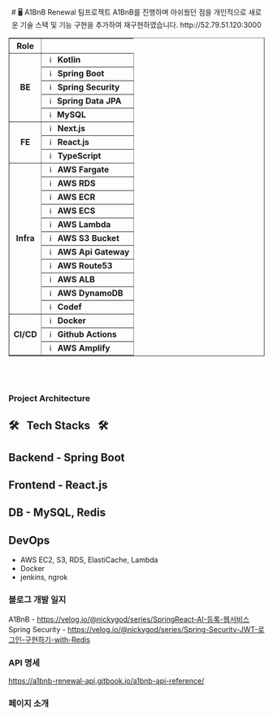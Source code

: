 
<div align="center">
  # 🖥 A1BnB Renewal
  팀프로젝트 A1BnB를 진행하며 아쉬웠던 점을 개인적으로 새로운 기술 스택 및 기능 구현을 추가하여 재구현하였습니다.
  http://52.79.51.120:3000
</div>

<div align="center">
  <!-- M/L Stack -->
<table border=""4>
  <th align="center">Role</th>

  <!-- Backend Stack -->
  <tr>
    <td rowspan="5" align="center"><b>BE</td>
    <td><img src="https://upload.wikimedia.org/wikipedia/commons/thumb/0/06/Kotlin_Icon.svg/2048px-Kotlin_Icon.svg.png" width="15px" alt="_icon" />&nbsp;&nbsp;<b>Kotlin</td>
  </tr>
  <tr>
    <td><img src="https://user-images.githubusercontent.com/112257466/209075280-78be8487-7d6a-485c-92a8-d6677f0caab9.png" width="15px" alt="_icon" />&nbsp;&nbsp;<b>Spring Boot</td>
    <tr>
	<td><img src="https://user-images.githubusercontent.com/112257466/209075280-78be8487-7d6a-485c-92a8-d6677f0caab9.png" width="15px" alt="_icon" />&nbsp;&nbsp;<b>Spring Security</td>
    <tr>
    <td><img src="https://user-images.githubusercontent.com/112257466/209076523-777fe02a-455f-48a0-a4b1-aeb9fff17b10.png" width="14px" alt="_icon" />&nbsp;&nbsp;<b>Spring Data JPA</td>
	</tr>
	<td><img src="https://user-images.githubusercontent.com/112257466/209078356-d9120e3d-9498-4ee4-a38d-139a263910f4.png" width="14px" alt="_icon" />&nbsp;&nbsp;<b>MySQL</td>
  </tr>
  <tr>
    <td rowspan="3" align="center"><b>FE</td>
    <td><img src="https://static-00.iconduck.com/assets.00/nextjs-icon-512x512-y563b8iq.png" width="15px" alt="_icon" />&nbsp;&nbsp;<b>Next.js</td>
  </tr>
  <tr>
    <td><img src="https://upload.wikimedia.org/wikipedia/commons/thumb/a/a7/React-icon.svg/2300px-React-icon.svg.png" width="15px" alt="_icon" />&nbsp;&nbsp;<b>React.js</td>
    <tr>
	<td><img src="https://i.namu.wiki/i/6BCaly_IHOsGCno5SofR4NCvQZQp7JzBSaPrRXivLldaA-Rbuceh1oDMN6LfUuZiScaR2eBK7-sGgB-xae_YWA.webp" width="15px" alt="_icon" />&nbsp;&nbsp;<b>TypeScript</td>
  <tr>
    <td rowspan="11" align="center"><b>Infra</td>
    <td><img src="https://miro.medium.com/v2/resize:fit:393/1*BCgeXMygZAH_xXzKG8vvQQ.png" width="15px" alt="_icon" />&nbsp;&nbsp;<b>AWS Fargate</td>
  </tr>
  <tr>
    <td><img src="https://seeklogo.com/images/A/aws-rds-relational-database-service-logo-99EA3E8EA4-seeklogo.com.png" width="15px" alt="_icon" />&nbsp;&nbsp;<b>AWS RDS</td>
  </tr>
  <tr>
    <td><img src="https://github.com/goormthon-Univ/2024_BEOTKKOTTHON_TEAM_4_BE/assets/112257466/8ec2b890-b9de-4542-93cf-91890e0ebd54" width="15px" alt="_icon" />&nbsp;&nbsp;<b>AWS ECR</td>
  </tr>
  <tr>
    <td><img src="https://iconape.com/wp-content/png_logo_vector/aws-vpc.png" width="15px" alt="_icon" />&nbsp;&nbsp;<b>AWS ECS</td>
  </tr>
  <tr>
    <td><img src="https://www.tsmean.com/assets/img/the-ultimate-aws-lambda-tutorial-for-nodejs/aws-lambda-logo.svg" width="15px" alt="_icon" />&nbsp;&nbsp;<b>AWS Lambda</td>
  </tr>
    <tr>
    <td><img src="https://upload.wikimedia.org/wikipedia/commons/thumb/b/bc/Amazon-S3-Logo.svg/1200px-Amazon-S3-Logo.svg.png" width="15px" alt="_icon" />&nbsp;&nbsp;<b>AWS S3 Bucket</td>
  </tr>
      <tr>
    <td><img src="https://iconape.com/wp-content/files/kz/370585/svg/aws-api-gateway-logo-icon-png-svg.png" width="15px" alt="_icon" />&nbsp;&nbsp;<b>AWS Api Gateway</td>
  </tr>
      <tr>
    <td><img src="https://static-00.iconduck.com/assets.00/aws-route53-icon-212x256-16an9num.png" width="15px" alt="_icon" />&nbsp;&nbsp;<b>AWS Route53</td>
  </tr>
  <tr>
    <td><img src="https://blog.kakaocdn.net/dn/cfeLQ6/btruMppfmAu/gda71oEszGAcPFxuwIjua0/img.png" width="15px" alt="_icon" />&nbsp;&nbsp;<b>AWS ALB</td>
  </tr>
  <tr>
    <td><img src="https://www.svgrepo.com/show/353450/aws-dynamodb.svg" width="15px" alt="_icon" />&nbsp;&nbsp;<b>AWS DynamoDB</td>
  </tr>
    <tr>
    <td><img src="https://hectodata.co.kr/assets/images/icon/codef_api_circle_logo.png" width="15px" alt="_icon" />&nbsp;&nbsp;<b>Codef</td>
  </tr>
  <tr>
  <td rowspan="3" align="center"><b>CI/CD</td>
      <td><img src="https://www.svgrepo.com/show/353659/docker-icon.svg" width="15px" alt="_icon" />&nbsp;&nbsp;<b>Docker</td>
  </tr>
  <tr>
      <td><img src="https://avatars.githubusercontent.com/u/44036562?s=280&v=4" width="15px" alt="_icon" />&nbsp;&nbsp;<b>Github Actions</td>
  </tr>
  <tr>
      <td><img src="https://encrypted-tbn0.gstatic.com/images?q=tbn:ANd9GcRHcGD9-6695ksV7JAout6j7FG9WNyjD0-YpQ&usqp=CAU" width="15px" alt="_icon" />&nbsp;&nbsp;<b>AWS Amplify</td>
  </tr>
</table>
</div>
<br/><br/>

### Project Architecture

## 🛠️&nbsp;&nbsp;&nbsp;Tech Stacks&nbsp;&nbsp;&nbsp;🛠️

## Backend - Spring Boot
## Frontend - React.js
## DB - MySQL, Redis

## DevOps
- AWS EC2, S3, RDS, ElastiCache, Lambda
- Docker
- jenkins, ngrok

### 블로그 개발 일지
A1BnB - https://velog.io/@nickygod/series/SpringReact-AI-등록-웹서비스
Spring Security - https://velog.io/@nickygod/series/Spring-Security-JWT-로그인-구현하기-with-Redis

### API 명세
https://a1bnb-renewal-api.gitbook.io/a1bnb-api-reference/

### 페이지 소개

